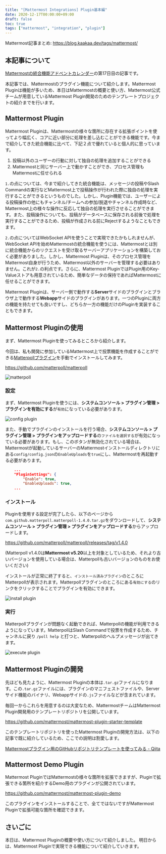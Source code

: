 ```yaml
---
title: "[Mattermost Integrations] Plugin基本編"
date: 2020-12-17T00:00:00+09:00
draft: false
toc: true
tags: ["mattermost", "integration", "plugin"]
---
```


Mattermost記事まとめ: https://blog.kaakaa.dev/tags/mattermost/

## 本記事について

[Mattermostの統合機能アドベントカレンダー](https://qiita.com/advent-calendar/2020/mattermost-integrations)の第17日目の記事です。

本記事では、Mattermostのプラグイン機能について紹介します。Mattermost Pluginは機能が多いため、本日はMattermostの概要と使い方、Mattermost公式チームが用意しているMattermost Plugin開発のためのテンプレートプロジェクトの紹介までを行います。

## Mattermost Plugin

Mattermost Pluginは、Mattermostの様々な箇所に存在する拡張ポイントを使ってより幅広く、コアに近い部分に処理を差し込むことができる機能です。今まで紹介してきた統合機能に比べて、下記２点で優れていると個人的に思っています。

1. 投稿以外のユーザーの行動に対して独自の処理を追加することができる
2. Mattermostと同じサーバー上で動かすことができ、プロセス管理もMattermostに任せられる

`1.`の点については、今まで紹介してきた統合機能は、メッセージの投稿やSlash Commandの実行などMattermost上で投稿操作が行われた際に独自の処理を実行することができるというものでした。しかし、Plugin機能では、ユーザーによる投稿操作の他にもチャンネル/チームへの参加/脱退やチャンネル作成時など、Mattermost上の様々な操作に反応して独自の処理を実行させることができます。また、投稿操作についても、投稿がデータベースに保存される前後で処理を実行することができるため、投稿が作成される前にRejectするようなこともできます。

`2.`の点についてはWebSocket APIを使うことで実現できたかもしれませんが、WebSocket APIを始めMattermostの統合機能を使うには、Mattermostとは別に統合機能からのリクエストを受け取るサーバーアプリケーションを構築しておく必要がありました。しかし、Mattermost Pluginは、そのプロセス管理をMattermost自身が行うため、Mattermost以外のサーバーを管理する必要はありません。これが`2.`の利点です。さらに、Mattermost PluginではPlugin用のKey-Valueストアも用意されているため、簡単なデータの保持であればMattermostに任せることができます。

Mattermost Pluginは、サーバー側で動作する**Server**サイドのプラグインとブラウザ上で動作する**Webapp**サイドのプラグインがあります。一つのPluginに両方の機能を持たせても良いですし、どちらか一方の機能だけのPluginを実装することもできます。

## Mattermost Pluginの使用

まず、Mattermost Pluginを使ってみるところから紹介します。

今回は、私も開発に参加しているMattermost上で投票機能を作成することができる[Matterpollプラグイン](https://github.com/matterpoll/matterpoll)を手動でインストールしてみます。

https://github.com/matterpoll/matterpoll

![matterpoll](https://blog.kaakaa.dev/images/posts/advent-calendar-2020/day17/matterpoll.png)

### 設定

まず、Mattermost Pluginを使うには、**システムコンソール > プラグイン管理 > プラグインを有効にする**が`有効`になっている必要があります。

![config plugin](https://blog.kaakaa.dev/images/posts/advent-calendar-2020/day17/config-plugin.png)

また、手動でプラグインのインストールを行う場合、**システムコンソール > プラグイン管理 > プラグインをアップロードする**の`ファイルを選択する`が有効になっている必要があります。もし、このボタンが無効化されている場合は、Mattermostが起動しているサーバーのMattermostインストールディレクトリにある`config/config.json`の`EnableUploads`を`true`にし、Mattermostを再起動する必要があります。

```config.json
    ...
    "PluginSettings": {
        "Enable": true,
        "EnableUploads": true,
    ...
```

### インストール

Pluginを使用する設定が完了したら、以下のページから`com.github.matterpoll.matterpoll-1.4.0.tar.gz`をダウンロードして、**システムコンソール > プラグイン管理 > プラグインをアップロードする**からアップロードします。

https://github.com/matterpoll/matterpoll/releases/tag/v1.4.0

(Matterpoll v1.4.0は**Mattermost v5.20**以上を対象としているため、それより古いバージョンを使用している場合は、Matterpollも古いバージョンのものをお使いください)

インストールが正常に終了すると、`インストール済みプラグイン`のところにMatterpollが表示されます。Matterpollプラグインのところにある`有効にする`のリンクをクリックすることでプラグインを有効にできます。

![install plugin](https://blog.kaakaa.dev/images/posts/advent-calendar-2020/day17/install-plugin.png)

### 実行

Matterpollプラグインが問題なく起動できれば、Matterpollの機能が利用できるようになっています。MatterpollはSlash Commandで投票を作成するため、チャンネルに戻り `/poll help` と打つと、Matterpollのヘルプメッセージが出てきます。

![execute plugin](https://blog.kaakaa.dev/images/posts/advent-calendar-2020/day17/execute-plugin.png)


## Mattermost Pluginの開発
先ほども見たように、Mattermost Pluginの本体は`.tar.gz`ファイルになります。この`.tar.gz`ファイルには、プラグインのマニフェストファイルや、Serverサイド機能のバイナリ、Webappサイドの`.js`ファイルなどが含まれています。

毎回一からこれらを用意するのは大変なため、MattermostチームはMattermost Plugin開発用のテンプレートリポジトリを公開しています。

https://github.com/mattermost/mattermost-plugin-starter-template

このテンプレートリポジトリを使ったMattermost Pluginの開発方法は、以下の記事で既に紹介しているため、ここでの説明は割愛します。

[Mattermostプラグイン用のGitHubリポジトリテンプレートを使ってみる \- Qiita](https://qiita.com/kaakaa_hoe/items/6f3d1aa0a126f2e94e01)

## Mattermost Demo Plugin

Mattermost PluginではMattermostの様々な箇所を拡張できますが、Pluginで拡張できる箇所を紹介するDemo用のプラグインが公開されています。

https://github.com/mattermost/mattermost-plugin-demo

このプラグインをインストールすることで、全てではないですがMattermost Pluginで拡張可能な箇所を確認できます。

## さいごに

本日は、Mattermost Pluginの概要や使い方について紹介しました。
明日からは、Mattermost Pluginで実現できる機能について紹介していきます。
